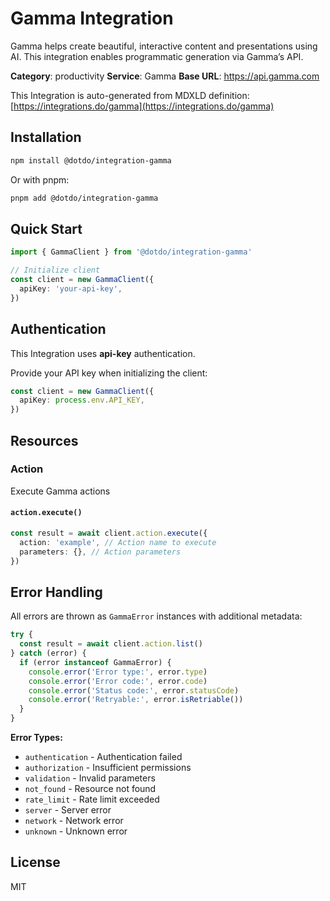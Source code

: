 # Gamma Integration

Gamma helps create beautiful, interactive content and presentations using AI. This integration enables programmatic generation via Gamma’s API.

**Category**: productivity
**Service**: Gamma
**Base URL**: https://api.gamma.com

This Integration is auto-generated from MDXLD definition: [https://integrations.do/gamma](https://integrations.do/gamma)

## Installation

```bash
npm install @dotdo/integration-gamma
```

Or with pnpm:

```bash
pnpm add @dotdo/integration-gamma
```

## Quick Start

```typescript
import { GammaClient } from '@dotdo/integration-gamma'

// Initialize client
const client = new GammaClient({
  apiKey: 'your-api-key',
})
```

## Authentication

This Integration uses **api-key** authentication.

Provide your API key when initializing the client:

```typescript
const client = new GammaClient({
  apiKey: process.env.API_KEY,
})
```

## Resources

### Action

Execute Gamma actions

#### `action.execute()`

```typescript
const result = await client.action.execute({
  action: 'example', // Action name to execute
  parameters: {}, // Action parameters
})
```

## Error Handling

All errors are thrown as `GammaError` instances with additional metadata:

```typescript
try {
  const result = await client.action.list()
} catch (error) {
  if (error instanceof GammaError) {
    console.error('Error type:', error.type)
    console.error('Error code:', error.code)
    console.error('Status code:', error.statusCode)
    console.error('Retryable:', error.isRetriable())
  }
}
```

**Error Types:**

- `authentication` - Authentication failed
- `authorization` - Insufficient permissions
- `validation` - Invalid parameters
- `not_found` - Resource not found
- `rate_limit` - Rate limit exceeded
- `server` - Server error
- `network` - Network error
- `unknown` - Unknown error

## License

MIT
